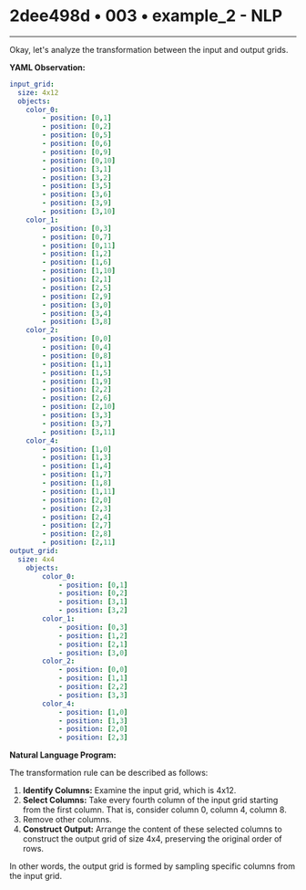 # 2dee498d • 003 • example_2 - NLP

---
Okay, let's analyze the transformation between the input and output grids.

**YAML Observation:**

```yaml
input_grid:
  size: 4x12
  objects:
    color_0:
        - position: [0,1]
        - position: [0,2]
        - position: [0,5]
        - position: [0,6]
        - position: [0,9]
        - position: [0,10]
        - position: [3,1]
        - position: [3,2]
        - position: [3,5]
        - position: [3,6]
        - position: [3,9]
        - position: [3,10]
    color_1:
        - position: [0,3]
        - position: [0,7]
        - position: [0,11]
        - position: [1,2]
        - position: [1,6]
        - position: [1,10]
        - position: [2,1]
        - position: [2,5]
        - position: [2,9]
        - position: [3,0]
        - position: [3,4]
        - position: [3,8]
    color_2:
        - position: [0,0]
        - position: [0,4]
        - position: [0,8]
        - position: [1,1]
        - position: [1,5]
        - position: [1,9]
        - position: [2,2]
        - position: [2,6]
        - position: [2,10]
        - position: [3,3]
        - position: [3,7]
        - position: [3,11]
    color_4:
        - position: [1,0]
        - position: [1,3]
        - position: [1,4]
        - position: [1,7]
        - position: [1,8]
        - position: [1,11]
        - position: [2,0]
        - position: [2,3]
        - position: [2,4]
        - position: [2,7]
        - position: [2,8]
        - position: [2,11]
output_grid:
  size: 4x4
    objects:
        color_0:
            - position: [0,1]
            - position: [0,2]
            - position: [3,1]
            - position: [3,2]
        color_1:
            - position: [0,3]
            - position: [1,2]
            - position: [2,1]
            - position: [3,0]
        color_2:
            - position: [0,0]
            - position: [1,1]
            - position: [2,2]
            - position: [3,3]
        color_4:
            - position: [1,0]
            - position: [1,3]
            - position: [2,0]
            - position: [2,3]

```

**Natural Language Program:**

The transformation rule can be described as follows:

1.  **Identify Columns:** Examine the input grid, which is 4x12.
2.  **Select Columns:** Take every fourth column of the input grid starting from the first column. That is, consider column 0, column 4, column 8.
3. Remove other columns.
4.  **Construct Output:** Arrange the content of these selected columns to construct the output grid of size 4x4, preserving the original order of rows.

In other words, the output grid is formed by sampling specific columns from the input grid.

